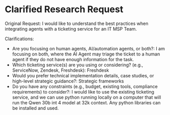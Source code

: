 # Clarified Research Request

Original Request: I would like to understand the best practices when integrating agents with a ticketing service for an IT MSP Team.

Clarifications:
- Are you focusing on human agents, AI/automation agents, or both?: I am focusing on both, where the AI Agent may triage the ticket to a human agent if they do not have enough information for the task. 
- Which ticketing service(s) are you using or considering? (e.g., ServiceNow, Zendesk, Freshdesk): Freshdesk
- Would you prefer technical implementation details, case studies, or high-level strategic guidance?: Strategic frameworks
- Do you have any constraints (e.g., budget, existing tools, compliance requirements) to consider?: I would like to use the existing ticketing service, and we can use python running locally on a computer that will run the Qwen 30b int 4 model at 32k context. Any python libraries can be installed and used. 
